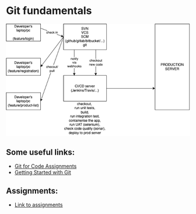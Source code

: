# Git fundamentals

![](./concepts.dio.png)

## Some useful links:

-   [Git for Code Assignments](https://cs.wellesley.edu/~cs240/s19/docs/common/git/#concepts)
-   [Getting Started with Git](https://git-scm.com/book/en/v2/Getting-Started-About-Version-Control)

## Assignments:

-   [Link to assignments](./assigments.md)

